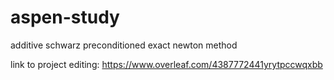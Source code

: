 # aspen-study
additive schwarz preconditioned exact newton method

link to project editing: https://www.overleaf.com/4387772441yrytpccwqxbb
